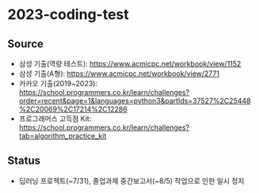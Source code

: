 # 2023-coding-test
## Source
- 삼성 기출(역량 테스트): https://www.acmicpc.net/workbook/view/1152
- 삼성 기출(A형): https://www.acmicpc.net/workbook/view/2771
- 카카오 기출(2019~2023): https://school.programmers.co.kr/learn/challenges?order=recent&page=1&languages=python3&partIds=37527%2C25448%2C20069%2C17214%2C12286
- 프로그래머스 고득점 Kit: https://school.programmers.co.kr/learn/challenges?tab=algorithm_practice_kit

## Status
- 딥러닝 프로젝트(~7/31), 졸업과제 중간보고서(~8/5) 작업으로 인한 일시 정지
